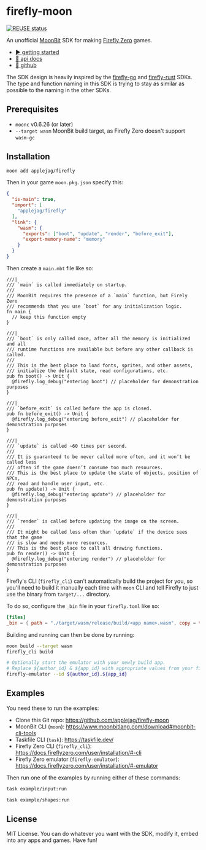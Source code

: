 <!--
SPDX-FileCopyrightText: 2025 Kalle Fagerberg

SPDX-License-Identifier: CC0-1.0
-->

# firefly-moon

[![REUSE status](https://api.reuse.software/badge/github.com/applejag/firefly-moon)](https://api.reuse.software/info/github.com/applejag/firefly-moon)

An unofficial [MoonBit](https://www.moonbitlang.com/) SDK for making
[Firefly Zero](https://fireflyzero.com/) games.

* [▶️ getting started](https://docs.fireflyzero.com/dev/getting-started/)
* [📄 api docs](https://mooncakes.io/docs/applejag/firefly)
* [🐰 github](https://github.com/applejag/firefly-moon)

The SDK design is heavily inspired by the [firefly-go](https://github.com/firefly-zero/firefly-go)
and [firefly-rust](https://github.com/firefly-zero/firefly-rust) SDKs.
The type and function naming in this SDK is trying to stay as similar as
possible to the naming in the other SDKs.

## Prerequisites

- `moonc` v0.6.26 (or later)
- `--target wasm` MoonBit build target, as Firefly Zero doesn't support `wasm-gc`

## Installation

```bash
moon add applejag/firefly
```

Then in your game `moon.pkg.json` specify this:

```json
{
  "is-main": true,
  "import": [
    "applejag/firefly"
  ],
  "link": {
    "wasm": {
      "exports": ["boot", "update", "render", "before_exit"],
      "export-memory-name": "memory"
    }
  }
}
```

Then create a `main.mbt` file like so:

```moonbit
///|
/// `main` is called immediately on startup.
///
/// MoonBit requires the presence of a `main` function, but Firely Zero
/// recommends that you use `boot` for any initialization logic.
fn main {
  // keep this function empty
}

///|
/// `boot` is only called once, after all the memory is initialized and all
/// runtime functions are available but before any other callback is called.
///
/// This is the best place to load fonts, sprites, and other assets,
/// initialize the default state, read configurations, etc.
pub fn boot() -> Unit {
  @firefly.log_debug("entering boot") // placeholder for demonstration purposes
}

///|
/// `before_exit` is called before the app is closed.
pub fn before_exit() -> Unit {
  @firefly.log_debug("entering before_exit") // placeholder for demonstration purposes
}

///|
/// `update` is called ~60 times per second.
///
/// It is guaranteed to be never called more often, and it won’t be called less
/// often if the game doesn’t consume too much resources.
/// This is the best place to update the state of objects, position of NPCs,
/// read and handle user input, etc.
pub fn update() -> Unit {
  @firefly.log_debug("entering update") // placeholder for demonstration purposes
}

///|
/// `render` is called before updating the image on the screen.
///
/// It might be called less often than `update` if the device sees that the game
/// is slow and needs more resources.
/// This is the best place to call all drawing functions.
pub fn render() -> Unit {
  @firefly.log_debug("entering render") // placeholder for demonstration purposes
}
```

Firefly's CLI (`firefly_cli`) can't automatically build the project for you,
so you'll need to build it manually each time with `moon` CLI and tell Firefly
to just use the binary from `target/...` directory.

To do so, configure the `_bin` file in your `firefly.toml` like so:

```toml
[files]
_bin = { path = "./target/wasm/release/build/<app name>.wasm", copy = true }
```

Building and running can then be done by running:

```bash
moon build --target wasm
firefly_cli build

# Optionally start the emulator with your newly build app.
# Replace ${author_id} & ${app_id} with appropriate values from your firefly.toml
firefly-emulator --id ${author_id}.${app_id}
```

## Examples

You need these to run the examples:

- Clone this Git repo: <https://github.com/applejag/firefly-moon>
- MoonBit CLI (`moon`): <https://www.moonbitlang.com/download#moonbit-cli-tools>
- Taskfile CLI (`task`): <https://taskfile.dev/>
- Firefly Zero CLI (`firefly_cli`): <https://docs.fireflyzero.com/user/installation/#-cli>
- Firefly Zero emulator (`firefly-emulator`): <https://docs.fireflyzero.com/user/installation/#-emulator>

Then run one of the examples by running either of these commands:

```bash
task example/input:run

task example/shapes:run
```

## License

MIT License. You can do whatever you want with the SDK, modify it,
embed into any apps and games. Have fun!

